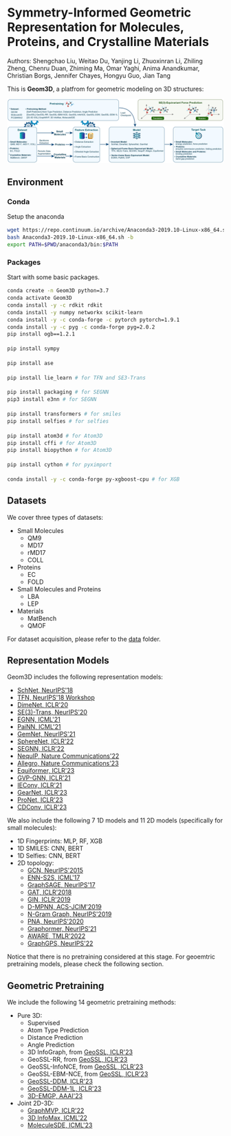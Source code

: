 # Symmetry-Informed Geometric Representation for Molecules, Proteins, and Crystalline Materials

Authors: Shengchao Liu, Weitao Du, Yanjing Li, Zhuoxinran Li, Zhiling Zheng, Chenru Duan, Zhiming Ma, Omar Yaghi, Anima Anandkumar, Christian Borgs, Jennifer Chayes, Hongyu Guo, Jian Tang

This is **Geom3D**, a platfrom for geometric modeling on 3D structures:
<p align="center">
  <img src="./figure/pipeline.jpg" /> 
</p>

## Environment

### Conda

Setup the anaconda
 ```bash
wget https://repo.continuum.io/archive/Anaconda3-2019.10-Linux-x86_64.sh
bash Anaconda3-2019.10-Linux-x86_64.sh -b
export PATH=$PWD/anaconda3/bin:$PATH
 ```

### Packages
Start with some basic packages.
```bash
conda create -n Geom3D python=3.7
conda activate Geom3D
conda install -y -c rdkit rdkit
conda install -y numpy networkx scikit-learn
conda install -y -c conda-forge -c pytorch pytorch=1.9.1
conda install -y -c pyg -c conda-forge pyg=2.0.2
pip install ogb==1.2.1

pip install sympy

pip install ase

pip install lie_learn # for TFN and SE3-Trans

pip install packaging # for SEGNN
pip3 install e3nn # for SEGNN

pip install transformers # for smiles
pip install selfies # for selfies

pip install atom3d # for Atom3D
pip install cffi # for Atom3D
pip install biopython # for Atom3D

pip install cython # for pyximport 

conda install -y -c conda-forge py-xgboost-cpu # for XGB
```

## Datasets

We cover three types of datasets:
- Small Molecules
    - QM9
    - MD17
    - rMD17
    - COLL
- Proteins
    - EC
    - FOLD
- Small Molecules and Proteins
    - LBA
    - LEP
- Materials
    - MatBench
    - QMOF

For dataset acquisition, please refer to the [data](./data) folder.

## Representation Models

Geom3D includes the following representation models:
- [SchNet, NeurIPS'18](https://papers.nips.cc/paper_files/paper/2017/hash/303ed4c69846ab36c2904d3ba8573050-Abstract.html)
- [TFN, NeurIPS'18 Workshop](https://arxiv.org/abs/1802.08219)
- [DimeNet, ICLR'20](https://openreview.net/forum?id=B1eWbxStPH)
- [SE(3)-Trans, NeurIPS'20](https://proceedings.neurips.cc//paper/2020/hash/15231a7ce4ba789d13b722cc5c955834-Abstract.html)
- [EGNN, ICML'21](http://proceedings.mlr.press/v139/satorras21a.html)
- [PaiNN, ICML'21](https://arxiv.org/abs/2102.03150)
- [GemNet, NeurIPS'21](https://proceedings.neurips.cc/paper/2021/hash/35cf8659cfcb13224cbd47863a34fc58-Abstract.html)
- [SphereNet, ICLR'22](https://openreview.net/forum?id=givsRXsOt9r)
- [SEGNN, ICLR'22](https://openreview.net/forum?id=_xwr8gOBeV1)
- [NequIP, Nature Communications'22](https://www.nature.com/articles/s41467-022-29939-5)
- [Allegro, Nature Communications'23](https://www.nature.com/articles/s41467-023-36329-y)
- [Equiformer, ICLR'23](https://openreview.net/forum?id=KwmPfARgOTD)
- [GVP-GNN, ICLR'21](https://openreview.net/forum?id=1YLJDvSx6J4)
- [IEConv, ICLR'21](https://openreview.net/forum?id=l0mSUROpwY)
- [GearNet, ICLR'23](https://openreview.net/forum?id=to3qCB3tOh9)
- [ProNet, ICLR'23](https://openreview.net/forum?id=9X-hgLDLYkQ)
- [CDConv, ICLR'23](https://openreview.net/forum?id=P5Z-Zl9XJ7)

We also include the following 7 1D models and 11 2D models (specifically for small molecules):
- 1D Fingerprints: MLP, RF, XGB
- 1D SMILES: CNN, BERT
- 1D Selfies: CNN, BERT
- 2D topology:
    - [GCN, NeurIPS'2015](https://arxiv.org/abs/1509.09292)
    - [ENN-S2S, ICML'17](https://arxiv.org/abs/1704.01212)
    - [GraphSAGE, NeurIPS'17](https://arxiv.org/abs/1706.02216)
    - [GAT, ICLR'2018](https://openreview.net/forum?id=rJXMpikCZ)
    - [GIN, ICLR'2019](https://openreview.net/forum?id=ryGs6iA5Km)
    - [D-MPNN, ACS-JCIM'2019](https://pubs.acs.org/doi/10.1021/acs.jcim.9b00237)
    - [N-Gram Graph, NeurIPS'2019](https://arxiv.org/abs/1806.09206)
    - [PNA, NeurIPS'2020](https://arxiv.org/abs/2004.05718)
    - [Graphormer, NeurIPS'21](https://openreview.net/forum?id=OeWooOxFwDa)
    - [AWARE, TMLR'2022](https://openreview.net/forum?id=TWSTyYd2Rl)
    - [GraphGPS, NeurIPS'22](https://arxiv.org/abs/2205.12454)

Notice that there is no pretraining considered at this stage. For geoemtric pretraining models, please check the following section.

## Geometric Pretraining

We include the following 14 geometric pretraining methods:

- Pure 3D:
    - Supervised
    - Atom Type Prediction
    - Distance Prediction
    - Angle Prediction
    - 3D InfoGraph, from [GeoSSL, ICLR'23](https://openreview.net/forum?id=CjTHVo1dvR)
    - GeoSSL-RR, from [GeoSSL, ICLR'23](https://openreview.net/forum?id=CjTHVo1dvR)
    - GeoSSL-InfoNCE, from [GeoSSL, ICLR'23](https://openreview.net/forum?id=CjTHVo1dvR)
    - GeoSSL-EBM-NCE, from [GeoSSL, ICLR'23](https://openreview.net/forum?id=CjTHVo1dvR)
    - [GeoSSL-DDM, ICLR'23](https://openreview.net/forum?id=CjTHVo1dvR)
    - [GeoSSL-DDM-1L, ICLR'23](https://openreview.net/forum?id=tYIMtogyee)
    - [3D-EMGP, AAAI'23](https://arxiv.org/abs/2207.08824)
- Joint 2D-3D:
    - [GraphMVP, ICLR'22](https://openreview.net/forum?id=xQUe1pOKPam)
    - [3D InfoMax, ICML'22](https://proceedings.mlr.press/v162/stark22a.html)
    - [MoleculeSDE, ICML'23](https://arxiv.org/abs/2305.18407)
